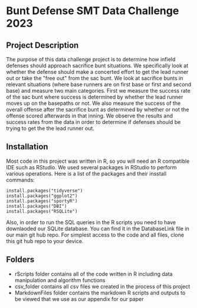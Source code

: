 # Bunt Defense SMT Data Challenge 2023
## Project Description
The purpose of this data challenge project is to determine how infield defenses should approach sacrifice bunt situations. We specifically look at whether the defense should make a concerted effort to get the lead runner out or take the "free out" from the sac bunt. We look at sacrifice bunts in relevant situations (where base runners are on first base or first and second base) and measure two main categories. First we measure the success rate of the sac bunt where success is determined by whether the lead runner moves up on the basepaths or not. We also measure the success of the overall offense after the sacrifice bunt as determined by whether or not the offense scored afterwards in that inning. We observe the results and success rates from the data in order to determine if defenses should be trying to get the the lead runner out.
## Installation
Most code in this project was written in R, so you will need an R compatible IDE such as RStudio. We used several packages in RStudio to perform various operations. Here is a list of the packages and their insstall commands:
```
install.packages("tidyverse")
install.packages("ggplot2")
install.packages("sportyR")
install.packages("DBI")
install.packages("RSQLite")
```
Also, in order to run the SQL queries in the R scripts you need to have downlaoded our SQLite database. You can find it in the DatabaseLink file in our main git hub repo.
For simplest access to the code and all files, clone this git hub repo to your device.
## Folders
- rScripts folder contains all of the code written in R including data manipulation and algorithm functions
- csv_folder contains all csv files we created in the process of this project
- MarkdownFiles folder contains the markdown R scripts and outputs to be viewed that we use as our appendix for our paper
